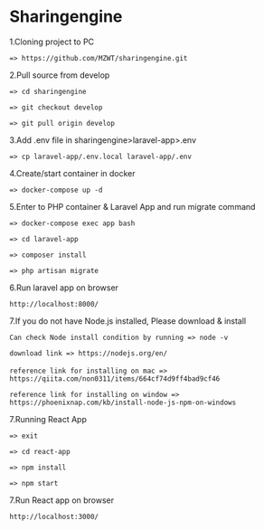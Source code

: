 # Sharingengine

1.Cloning project to PC

`=> https://github.com/MZWT/sharingengine.git`

2.Pull source from develop

`=> cd sharingengine`

`=> git checkout develop`

`=> git pull origin develop`

3.Add .env file in sharingengine>laravel-app>.env

`=> cp laravel-app/.env.local laravel-app/.env`
 
4.Create/start container in docker

`=> docker-compose up -d`

5.Enter to PHP container & Laravel App and run migrate command

`=> docker-compose exec app bash`

`=> cd laravel-app`

`=> composer install`

`=> php artisan migrate`

6.Run laravel app on browser

`http://localhost:8000/`

7.If you do not have Node.js installed, Please download & install 

`Can check Node install condition by running => node -v`

`download link => https://nodejs.org/en/`

`reference link for installing on mac =>　https://qiita.com/non0311/items/664cf74d9ff4bad9cf46`

`reference link for installing on window => https://phoenixnap.com/kb/install-node-js-npm-on-windows`

7.Running React App

`=> exit`

`=> cd react-app`

`=> npm install`

`=> npm start`

7.Run React app on browser

`http://localhost:3000/`
